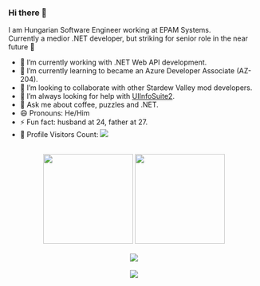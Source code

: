 ### Hi there 👋

I am Hungarian Software Engineer working at EPAM Systems.<br/>
Currently a medior .NET developer, but striking for senior role in the near future 🚀<br/>

- 🔭 I’m currently working with .NET Web API development.
- 🌱 I’m currently learning to became an Azure Developer Associate (AZ-204).
- 👯 I’m looking to collaborate with other Stardew Valley mod developers.
- 🤔 I’m always looking for help with [UIInfoSuite2](https://github.com/Annosz/UIInfoSuite2).
- 💬 Ask me about coffee, puzzles and .NET.
- 😄 Pronouns: He/Him
- ⚡ Fun fact: husband at 24, father at 27.
- 🎢 Profile Visitors Count:  ![](https://visitor-badge.glitch.me/badge?page_id=Annosz)

<br>

<!-- GITHUB STATUS -->
<div align="center">
  <img height="180em" src="https://github-readme-stats.vercel.app/api?username=Annosz&show_icons=true&theme=dark&include_all_commits=true&count_private=true&hide=contribs"/>
  <img height="180em" src="https://github-readme-stats.vercel.app/api/top-langs/?username=Annosz&layout=compact&langs_count=7&theme=dark"/>
</div>

<br>

<!-- SOCIAL PAGES -->
<div align="center">
  <a href="https://www.buymeacoffee.com/Annosz"><img src="https://img.buymeacoffee.com/button-api/?text=Buy me a coffee&emoji=&slug=Annosz&button_colour=FFDD00&font_colour=000000&font_family=Cookie&outline_colour=000000&coffee_colour=ffffff" /></a>
</div>

<br>

<div align="center">
  <a href="https://www.linkedin.com/in/annosz/" target="_blank"><img src="https://img.shields.io/badge/-LinkedIn-%230077B5?style=for-the-badge&logo=linkedin&logoColor=white" target="_blank"></a>  
</div>
